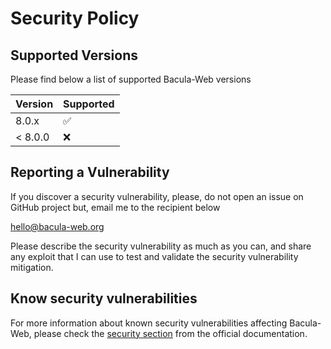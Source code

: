 # Security Policy

## Supported Versions

Please find below a list of supported Bacula-Web versions

| Version | Supported          |
|---------| ------------------ |
| 8.0.x   | :white_check_mark: |
| < 8.0.0 | :x:                |

## Reporting a Vulnerability

If you discover a security vulnerability, please, do not open an issue on GitHub project but, email me to the recipient below

hello@bacula-web.org

Please describe the security vulnerability as much as you can, and share any exploit that I can use to test and validate the security vulnerability mitigation.

## Know security vulnerabilities

For more information about known security vulnerabilities affecting Bacula-Web, please check the [security section](https://docs.bacula-web.org/en/latest/01_about/security.html) from the official documentation.